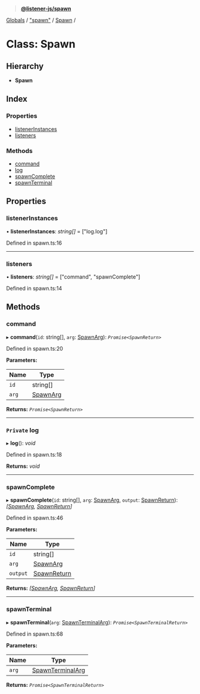 > **[@listener-js/spawn](../README.md)**

[Globals](../globals.md) / ["spawn"](../modules/_spawn_.md) / [Spawn](_spawn_.spawn.md) /

# Class: Spawn

## Hierarchy

* **Spawn**

## Index

### Properties

* [listenerInstances](_spawn_.spawn.md#listenerinstances)
* [listeners](_spawn_.spawn.md#listeners)

### Methods

* [command](_spawn_.spawn.md#command)
* [log](_spawn_.spawn.md#private-log)
* [spawnComplete](_spawn_.spawn.md#spawncomplete)
* [spawnTerminal](_spawn_.spawn.md#spawnterminal)

## Properties

###  listenerInstances

• **listenerInstances**: *string[]* =  ["log.log"]

Defined in spawn.ts:16

___

###  listeners

• **listeners**: *string[]* =  ["command", "spawnComplete"]

Defined in spawn.ts:14

## Methods

###  command

▸ **command**(`id`: string[], `arg`: [SpawnArg](../interfaces/_types_.spawnarg.md)): *`Promise<SpawnReturn>`*

Defined in spawn.ts:20

**Parameters:**

Name | Type |
------ | ------ |
`id` | string[] |
`arg` | [SpawnArg](../interfaces/_types_.spawnarg.md) |

**Returns:** *`Promise<SpawnReturn>`*

___

### `Private` log

▸ **log**(): *void*

Defined in spawn.ts:18

**Returns:** *void*

___

###  spawnComplete

▸ **spawnComplete**(`id`: string[], `arg`: [SpawnArg](../interfaces/_types_.spawnarg.md), `output`: [SpawnReturn](../interfaces/_types_.spawnreturn.md)): *[[SpawnArg](../interfaces/_types_.spawnarg.md), [SpawnReturn](../interfaces/_types_.spawnreturn.md)]*

Defined in spawn.ts:46

**Parameters:**

Name | Type |
------ | ------ |
`id` | string[] |
`arg` | [SpawnArg](../interfaces/_types_.spawnarg.md) |
`output` | [SpawnReturn](../interfaces/_types_.spawnreturn.md) |

**Returns:** *[[SpawnArg](../interfaces/_types_.spawnarg.md), [SpawnReturn](../interfaces/_types_.spawnreturn.md)]*

___

###  spawnTerminal

▸ **spawnTerminal**(`arg`: [SpawnTerminalArg](../interfaces/_types_.spawnterminalarg.md)): *`Promise<SpawnTerminalReturn>`*

Defined in spawn.ts:68

**Parameters:**

Name | Type |
------ | ------ |
`arg` | [SpawnTerminalArg](../interfaces/_types_.spawnterminalarg.md) |

**Returns:** *`Promise<SpawnTerminalReturn>`*